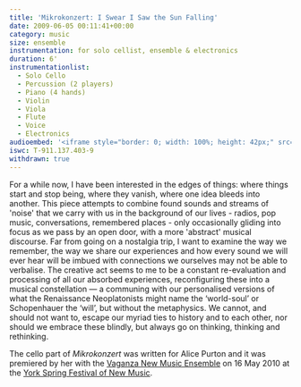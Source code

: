 ```yaml
---
title: 'Mikrokonzert: I Swear I Saw the Sun Falling'
date: 2009-06-05 00:11:41+00:00
category: music
size: ensemble
instrumentation: for solo cellist, ensemble & electronics
duration: 6'
instrumentationlist:
  - Solo Cello
  - Percussion (2 players)
  - Piano (4 hands)
  - Violin
  - Viola
  - Flute
  - Voice
  - Electronics
audioembed: '<iframe style="border: 0; width: 100%; height: 42px;" src="https://bandcamp.com/EmbeddedPlayer/track=2390878916/size=small/bgcol=ffffff/linkcol=0687f5/transparent=true/" seamless><a href="http://hear.chrisswithinbank.net/track/mikrokonzert-i-swear-i-saw-the-sun-falling">Mikrokonzert: I Swear I Saw the Sun Falling by Vaganza</a></iframe>'
iswc: T-911.137.403-9
withdrawn: true
---
```


For a while now, I have been interested in the edges of things: where things start and stop being, where they vanish, where one idea bleeds into another. This piece attempts to combine found sounds and streams of 'noise' that we carry with us in the background of our lives - radios, pop music, conversations, remembered places - only occasionally gliding into focus as we pass by an open door, with a more 'abstract' musical discourse. Far from going on a nostalgia trip, I want to examine the way we remember, the way we share our experiences and how every sound we will ever hear will be imbued with connections we ourselves may not be able to verbalise. The creative act seems to me to be a constant re-evaluation and processing of all our absorbed experiences, reconfiguring these into a musical constellation — a communing with our personalised versions of what the Renaissance Neoplatonists might name the ‘world-soul’ or Schopenhauer the ‘will’, but without the metaphysics. We cannot, and should not want to, escape our myriad ties to history and to each other, nor should we embrace these blindly, but always go on thinking, thinking and rethinking.

The cello part of _Mikrokonzert_ was written for Alice Purton and it was premiered by her with the [Vaganza New Music Ensemble](http://www.vaganza.manchester.ac.uk/) on 16 May 2010 at the [York Spring Festival of New Music](http://www.yorkspringfestival.co.uk/).
